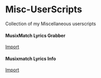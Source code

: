 # Misc-UserScripts
Collection of my Miscellaneous userscripts

#### MusixMatch Lyrics Grabber
[Import](https://github.com/Lioncat6/Misc-UserScripts/raw/refs/heads/main/MXMGrabber.user.js)

#### Musixmatch Lyrics Info
[Import](https://github.com/Lioncat6/Misc-UserScripts/raw/refs/heads/main/MusixMatch-Info.user.js)

